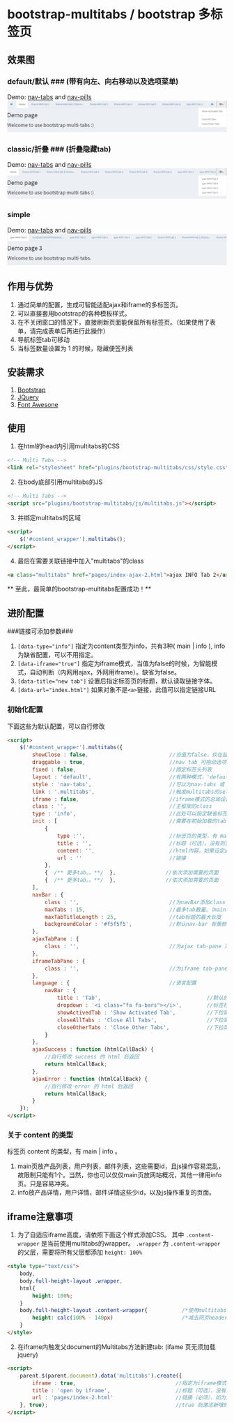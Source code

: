 # bootstrap-multitabs / bootstrap 多标签页 #

## 效果图 ##
### default/默认 ### (带有向左、向右移动以及选项菜单)
Demo: [nav-tabs](http://edwinhuish.oschina.io/multi-tabs/demo/index.html) and [nav-pills](http://edwinhuish.oschina.io/multi-tabs/demo/index-default-pills.html)
![Multi Tabs Screenshot](screenshot-default.jpg)
### classic/折叠 ### (折叠隐藏tab)
Demo: [nav-tabs](http://edwinhuish.oschina.io/multi-tabs/demo/index-classic.html) and [nav-pills](http://edwinhuish.oschina.io/multi-tabs/demo/index-classic-pills.html)
![Multi Tabs Screenshot](screenshot-classic.jpg)
### simple ###
Demo: [nav-tabs](http://edwinhuish.oschina.io/multi-tabs/demo/index-simple.html) and [nav-pills](http://edwinhuish.oschina.io/multi-tabs/demo/index-simple-pills.html)
![Multi Tabs Screenshot](screenshot-simple.jpg)

## 作用与优势 ##
1. 通过简单的配置，生成可智能适配ajax和iframe的多标签页。
2. 可以直接套用bootstrap的各种模板样式。
3. 在不关闭窗口的情况下，直接刷新页面能保留所有标签页。（如果使用了表单，请完成表单后再进行此操作）
4. 导航标签tab可移动
5. 当标签数量设置为 1 的时候，隐藏便签列表

## 安装需求 ##
1. [Bootstrap](http://getbootstrap.com/)
2. [JQuery](http://jquery.com/)
3. [Font Awesone](http://fontawesome.io/icons/)

## 使用 ##
1. 在html的head内引用multitabs的CSS
```html
<!-- Multi Tabs -->
<link rel="stylesheet" href="plugins/bootstrap-multitabs/css/style.css">
```

2. 在body底部引用multitabs的JS
```html
<!-- Multi Tabs -->
<script src="plugins/bootstrap-multitabs/js/multitabs.js"></script>
```

3. 并绑定multitabs的区域
```html
<script>
    $('#content_wrapper').multitabs();
</script>
```

4. 最后在需要关联链接中加入"multitabs"的class
```html
<a class="multitabs" href="pages/index-ajax-2.html">ajax INFO Tab 2</a>
```

** 至此，最简单的bootstrap-multitabs配置成功！**


## 进阶配置 ##

###链接可添加参数###
1. ```[data-type="info"]``` 指定为content类型为info，共有3种( main | info ), info 为缺省配置，可以不用指定。
2. ```[data-iframe="true"]``` 指定为iframe模式，当值为false的时候，为智能模式，自动判断（内网用ajax，外网用iframe）。缺省为false。
3. ```[data-title="new tab"]``` 设置后指定标签页的标题，默认读取链接字体。
4. ```[data-url="index.html"]``` 如果对象不是```<a>```链接，此值可以指定链接URL

### 初始化配置 ###
下面这些为默认配置，可以自行修改
```html
<script>
    $('#content_wrapper').multitabs({
        showClose : false,                          //当值为false，仅在鼠标悬浮时显示关闭按钮。true时一直显示
        draggable : true,                           //nav tab 可拖动选项
        fixed : false,                              //固定标签头列表
        layout : 'default',                         //有两种模式，'default', 'classic'(所有隐藏tab都在下拉菜单里) 和 'simple'
        style : 'nav-tabs',                         //可以为nav-tabs 或 nav-pills
        link : '.multitabs',                        //触发multitabs的selector text，注意需要有".","#"等
        iframe : false,                             //iframe模式的总局设置。当值为false的时候，为智能模式，自动判断（内网用ajax，外网用iframe）。缺省为false。
        class : '',                                 //主框架的class
        type : 'info',                              //此处可以指定缺省标签页类型名称，一般不需要修改。
        init : [                                    //需要在初始加载的tab
            {                                       
                type :'',                           //标签页的类型，有 main | info，缺省为 info
                title : '',                         //标题（可选），没有则显示网址
                content: '',                        //html内容，如果设定此值，下面的URL设定则无效
                url : ''                            //链接
            }, 
            {  /** 更多tab。。**/  },                //依次添加需要的页面
            {  /** 更多tab。。**/  },                //依次添加需要的页面
        ],       
        navBar : {
            class : '',                             //为navBar添加class
            maxTabs : 15,                           //最多tab数量。（main和editor不计算在内) 当为1时，整个标签栏隐藏。main和editor分别只能有1个标签。
            maxTabTitleLength : 25,                 //tab标题的最大长度
            backgroundColor : '#f5f5f5',            //默认nav-bar 背景颜色
        },
        ajaxTabPane : {
            class : '',                             //为ajax tab-pane 添加class
        },
        iframeTabPane : {
            class : '',                             //为iframe tab-pane 添加class
        },
        language : {                                //语言配置
            navBar : {
                title : 'Tab',                                  //默认的标签页名称
                dropdown : '<i class="fa fa-bars"></i>',        //标签栏的下拉菜单名称
                showActivedTab : 'Show Activated Tab',          //下拉菜单的显示激活页面
                closeAllTabs : 'Close All Tabs',                //下拉菜单的关闭所有页面
                closeOtherTabs : 'Close Other Tabs',            //下拉菜单的关闭其他页面
            }
        },
        ajaxSuccess : function (htmlCallBack) {
            //自行修改 success 的 html 后返回
            return htmlCallBack;
        },
        ajaxError : function (htmlCallBack) {
            //自行修改 error 的 html 后返回
            return htmlCallBack;
        }
    });
</script>
```

### 关于 content 的类型 ###
标签页 content 的类型，有 main | info 。 
1. main页放产品列表，用户列表，邮件列表，这些需要id，且js操作容易混乱，故限制只能有1个。当然，你也可以仅仅main页放网站概况，其他一律用info页。只是容易冲突。
2. info放产品详情，用户详情，邮件详情这些少id，以及js操作重复的页面。

## iframe注意事项 ##
1. 为了自适应iframe高度，请依照下面这个样式添加CSS。 其中 ```.content-wrapper``` 是当前使用multitabs的wrapper。 ```.wrapper``` 为 ```.content-wrapper``` 的父层，需要将所有父层都添加 ```height: 100%```
```html
<style type="text/css">
    body,
    body.full-height-layout .wrapper,
    html{
        height: 100%;
    }
    body.full-height-layout .content-wrapper{           /*使用multitabs的wrapper*/
        height: calc(100% - 140px)                      /*减去网页header和footer的高度，AdminLTE的为140px*/
    }
</style>
```

2. 在iframe内触发父document的Multitabs方法新建tab: (ifame 页无须加载jquery)

```html
<script>
    parent.$(parent.document).data('multitabs').create({
        iframe : true,                                //指定为iframe模式，当值为false的时候，为智能模式，自动判断（内网用ajax，外网用iframe）。缺省为false。
        title : 'open by iframe',                     //标题（可选），没有则显示网址
        url : 'pages/index-2.html'                    //链接（必须），如为外链，强制为info页
    }, true);                                         //true 则激活新增的tab页
</script>
```